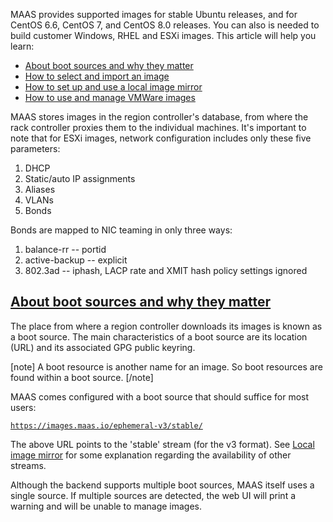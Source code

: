 <!-- "About images" -->
MAAS provides supported images for stable Ubuntu releases, and for CentOS 6.6, CentOS 7, and CentOS 8.0 releases.  You can also is needed to build customer Windows, RHEL and ESXi images.  This article will help you learn:

- [About boot sources and why they matter](#heading--boot-sources)
- [How to select and import an image](/t/how-to-import-images/5124)
- [How to set up and use a local image mirror](/t/how-to-mirror-images-locally/5188)
- [How to use and manage VMWare images](/t/how-to-manage-vmware-images/5144)

MAAS stores images in the region controller's database, from where the rack controller proxies them to the individual machines.  It's important to note that for ESXi images, network configuration includes only these five parameters:

1.   DHCP
2.   Static/auto IP assignments
3.   Aliases
4.   VLANs
5.   Bonds

Bonds are mapped to NIC teaming in only three ways:

1.   balance-rr -- portid
2.   active-backup -- explicit
3.   802.3ad -- iphash, LACP rate and XMIT hash policy settings ignored

<a href="#heading--boot-sources"><h2 id="heading--boot-sources">About boot sources and why they matter</h2></a>

The place from where a region controller downloads its images is known as a boot source. The main characteristics of a boot source are its location (URL) and its associated GPG public keyring.

[note]
A boot resource is another name for an image. So boot resources are found within a boot source.
[/note]

MAAS comes configured with a boot source that should suffice for most users:

[`https://images.maas.io/ephemeral-v3/stable/`](https://images.maas.io/ephemeral-v3/stable/)

The above URL points to the 'stable' stream (for the v3 format). See [Local image mirror](/t/how-to-mirror-images-locally/5188) for some explanation regarding the availability of other streams.

Although the backend supports multiple boot sources, MAAS itself uses a single source. If multiple sources are detected, the web UI will print a warning and will be unable to manage images.
